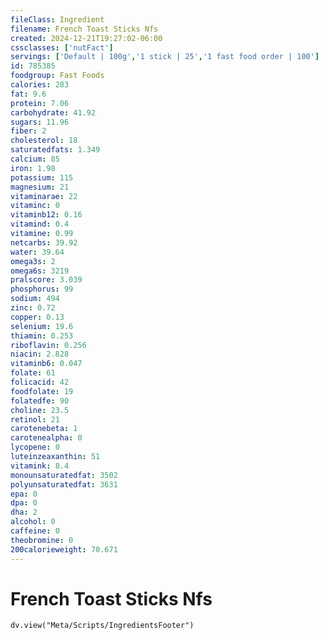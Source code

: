 ```yaml
---
fileClass: Ingredient
filename: French Toast Sticks Nfs
created: 2024-12-21T19:27:02-06:00
cssclasses: ['nutFact']
servings: ['Default | 100g','1 stick | 25','1 fast food order | 100']
id: 785385
foodgroup: Fast Foods
calories: 283
fat: 9.6
protein: 7.06
carbohydrate: 41.92
sugars: 11.96
fiber: 2
cholesterol: 18
saturatedfats: 1.349
calcium: 85
iron: 1.98
potassium: 115
magnesium: 21
vitaminarae: 22
vitaminc: 0
vitaminb12: 0.16
vitamind: 0.4
vitamine: 0.99
netcarbs: 39.92
water: 39.64
omega3s: 2
omega6s: 3219
pralscore: 3.039
phosphorus: 99
sodium: 494
zinc: 0.72
copper: 0.13
selenium: 19.6
thiamin: 0.253
riboflavin: 0.256
niacin: 2.828
vitaminb6: 0.047
folate: 61
folicacid: 42
foodfolate: 19
folatedfe: 90
choline: 23.5
retinol: 21
carotenebeta: 1
carotenealpha: 0
lycopene: 0
luteinzeaxanthin: 51
vitamink: 8.4
monounsaturatedfat: 3502
polyunsaturatedfat: 3631
epa: 0
dpa: 0
dha: 2
alcohol: 0
caffeine: 0
theobromine: 0
200calorieweight: 70.671
---
```


# French Toast Sticks Nfs

```dataviewjs
dv.view("Meta/Scripts/IngredientsFooter")
```